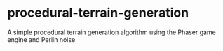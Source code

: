 # procedural-terrain-generation
A simple procedural terrain generation algorithm using the Phaser game engine and Perlin noise
